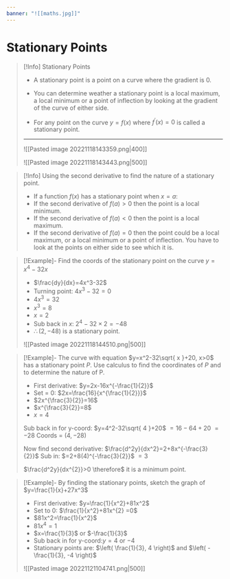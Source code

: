 ```yaml
---
banner: "![[maths.jpg]]"
---
```

# Stationary Points

> [!Info] Stationary Points
> - A stationary point is a point on a curve where the gradient is 0. 
> - You can determine weather a stationary point is a local maximum, a local minimum or a point of inflection by looking at the gradient of the curve of either side.
> 
> - For any point on the curve $y=f(x)$ where $f^{'}(x)=0$ is called a stationary point.
> ---
> ![[Pasted image 20221118143359.png|400]]
> 
> ![[Pasted image 20221118143443.png|500]]

> [!Info] Using the second derivative to find the nature of a stationary point.
> 	- If a function $f(x)$ has a stationary point when $x=a$:
> 	- If the second derivative of $f(a)>0$ then the point is a local minimum.
> 	- If the second derivative of $f(a)<0$ then the point is a local maximum.
> 	- If the second derivative of $f(a)=0$ then the point could be a local maximum, or a local minimum or a point of inflection. You have to look at the points on either side to see which it is.

> [!Example]- Find the coords of the stationary point on the curve $y=x^4-32x$
> - $\frac{dy}{dx}=4x^3-32$
> - Turning point: $4x^3-32=0$
> - $4x^3=32$
> - $x^3=8$
> - $x=2$
> - Sub back in $x$: $2^4-32\times 2=-48$
> - $\therefore (2,-48)$ is a stationary point.
> 
> ![[Pasted image 20221118144510.png|500]]

> [!Example]- The curve with equation $y=x^2-32\sqrt{ x }+20, x>0$ has a stationary point $P$. Use calculus to find the coordinates of $P$ and to determine the nature of P.
> - First derivative: $y=2x-16x^{-\frac{1}{2}}$
> - Set = 0: $2x=\frac{16}{x^{\frac{1}{2}}}$
> - $2x^{\frac{3}{2}}=16$
> - $x^{\frac{3}{2}}=8$
> - $x=4$
> 
> Sub back in for y-coord: $y=4^2-32\sqrt{ 4 }+20$
> $=16-64+20$
> $=-28$
> Coords = $(4, -28)$
> 
> Now find second derivative: $\frac{d^2y}{dx^2}=2+8x^{-\frac{3}{2}}$
> Sub in: $=2+8(4)^{-\frac{3}{2}}$
> $=3$
> 
> $\frac{d^2y}{dx^{2}}>0 \therefore$ it is a minimum point. 

>[!Example]- By finding the stationary points, sketch the graph of $y=\frac{1}{x}+27x^3$
>- First derivative: $y=\frac{1}{x^2}+81x^2$
>- Set to 0: $\frac{1}{x^2}+81x^{2} =0$
>- $81x^2=\frac{1}{x^2}$
>- $81x^4=1$
>- $x=\frac{1}{3}$ or $-\frac{1}{3}$
>- Sub back in for y-coord:$y=4$ or $-4$
>- Stationary points are: $\left( \frac{1}{3}, 4 \right)$ and $\left( -\frac{1}{3}, -4 \right)$
>
>![[Pasted image 20221121104741.png|500]]